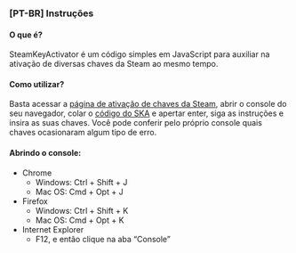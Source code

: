 ### [PT-BR] Instruções
#### O que é?
SteamKeyActivator é um código simples em JavaScript para auxiliar na ativação de diversas chaves da Steam ao mesmo tempo.

#### Como utilizar?
Basta acessar a [página de ativação de chaves da Steam](https://store.steampowered.com/account/registerkey), abrir o console do seu navegador, colar o [código do SKA](https://github.com/mgiovani/SteamKeyActivator/blob/master/pt-brSKA.js) e apertar enter, siga as instruções e insira as suas chaves. Você pode conferir pelo próprio console quais chaves ocasionaram algum tipo de erro.
  
#### Abrindo o console:
* Chrome
  * Windows: Ctrl + Shift + J
  * Mac OS: Cmd + Opt + J
* Firefox
  * Windows: Ctrl + Shift + K
  * Mac OS: Cmd + Opt + K
* Internet Explorer
  * F12, e então clique na aba “Console”

